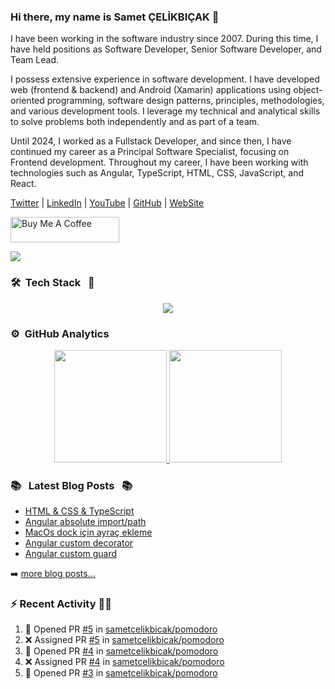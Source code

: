 ### Hi there, my name is Samet ÇELİKBIÇAK 👋

I have been working in the software industry since 2007. During this time, I have held positions as Software Developer, Senior Software Developer, and Team Lead.

I possess extensive experience in software development. I have developed web (frontend & backend) and Android (Xamarin) applications using object-oriented programming, software design patterns, principles, methodologies, and various development tools. I leverage my technical and analytical skills to solve problems both independently and as part of a team.

Until 2024, I worked as a Fullstack Developer, and since then, I have continued my career as a Principal Software Specialist, focusing on Frontend development. Throughout my career, I have been working with technologies such as Angular, TypeScript, HTML, CSS, JavaScript, and React.

[Twitter](https://twitter.com/sametcelikbicak) | [LinkedIn](https://www.linkedin.com/in/sametcelikbicak) | [YouTube](https://www.youtube.com/@sametcelikbicak) | [GitHub](https://github.com/sametcelikbicak) | [WebSite](https://sametcelikbicak.com/)

<a href="https://www.buymeacoffee.com/sametcelikbicak" target="_blank"><img src="https://cdn.buymeacoffee.com/buttons/default-yellow.png" alt="Buy Me A Coffee" height="41" width="174"></a>

![](https://komarev.com/ghpvc/?username=sametcelikbicak)


<!--
**sametcelikbicak/sametcelikbicak** is a ✨ _special_ ✨ repository because its `README.md` (this file) appears on your GitHub profile.

Here are some ideas to get you started:

- 🔭 I’m currently working on ...
- 🌱 I’m currently learning ...
- 👯 I’m looking to collaborate on ...
- 🤔 I’m looking for help with ...
- 💬 Ask me about ...
- 📫 How to reach me: ...
- 😄 Pronouns: ...
- ⚡ Fun fact: ...
-->

### 🛠 &nbsp;Tech Stack &nbsp; 🧰

<p align="center">
  <img src="https://skillicons.dev/icons?i=angular,ts,html,css,js,git,webstorm,rider,vscode,vim,bitbucket,github,gitlab,npm,yarn,pnpm,docker,cs,dotnet,react,nodejs,astro,nestjs" />
</p>



### ⚙️ &nbsp;GitHub Analytics
<p align="center">
<a href="https://github.com/sametcelikbicak">
  <img height="180em" src="https://github-readme-stats.vercel.app/api?username=sametcelikbicak&show_icons=true&theme=algolia&include_all_commits=true&count_private=true"/>
  <img height="180em" src="https://github-readme-stats.vercel.app/api/top-langs/?username=sametcelikbicak&layout=compact&langs_count=20&theme=algolia&hide=Jupyter%20Notebook"/>
</a>
</p>

### 📚 &nbsp; Latest Blog Posts &nbsp; 📚

<!-- BLOG-POST-LIST:START -->
- [HTML &amp; CSS &amp; TypeScript](https://sametcelikbicak.com/html-css-typescript)
- [Angular absolute import/path](https://sametcelikbicak.com/angular-absolute-importpath)
- [MacOs dock için ayraç ekleme](https://sametcelikbicak.com/macos-dock-icin-ayrac-ekleme)
- [Angular custom decorator](https://sametcelikbicak.com/angular-custom-decorator)
- [Angular custom guard](https://sametcelikbicak.com/angular-custom-guard)
<!-- BLOG-POST-LIST:END -->

➡️ [more blog posts...](https://sametcelikbicak.com)

### ⚡ Recent Activity 👨‍💻
<!--START_SECTION:activity-->
1. 💪 Opened PR [#5](undefined) in [sametcelikbicak/pomodoro](https://github.com/sametcelikbicak/pomodoro)
2. ❌ Assigned PR [#5](undefined) in [sametcelikbicak/pomodoro](https://github.com/sametcelikbicak/pomodoro)
3. 💪 Opened PR [#4](undefined) in [sametcelikbicak/pomodoro](https://github.com/sametcelikbicak/pomodoro)
4. ❌ Assigned PR [#4](undefined) in [sametcelikbicak/pomodoro](https://github.com/sametcelikbicak/pomodoro)
5. 💪 Opened PR [#3](undefined) in [sametcelikbicak/pomodoro](https://github.com/sametcelikbicak/pomodoro)
<!--END_SECTION:activity-->
